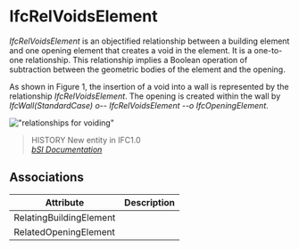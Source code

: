 IfcRelVoidsElement
==================
_IfcRelVoidsElement_ is an objectified relationship between a building element
and one opening element that creates a void in the element. It is a one-to-one
relationship. This relationship implies a Boolean operation of subtraction
between the geometric bodies of the element and the opening.  
  
As shown in Figure 1, the insertion of a void into a wall is represented by
the relationship _IfcRelVoidsElement_. The opening is created within the wall
by _IfcWall(StandardCase) o-- IfcRelVoidsElement --o IfcOpeningElement_.  
  
!["relationships for voiding"](../figures/ifcrelvoidselements-fig1.png "Figure
1 -- Relationship for element voiding")  
  
> HISTORY  New entity in IFC1.0  
[ _bSI
Documentation_](https://standards.buildingsmart.org/IFC/DEV/IFC4_2/FINAL/HTML/schema/ifcproductextension/lexical/ifcrelvoidselement.htm)


Associations
------------
| Attribute               | Description   |
|-------------------------|---------------|
| RelatingBuildingElement |               |
| RelatedOpeningElement   |               |

